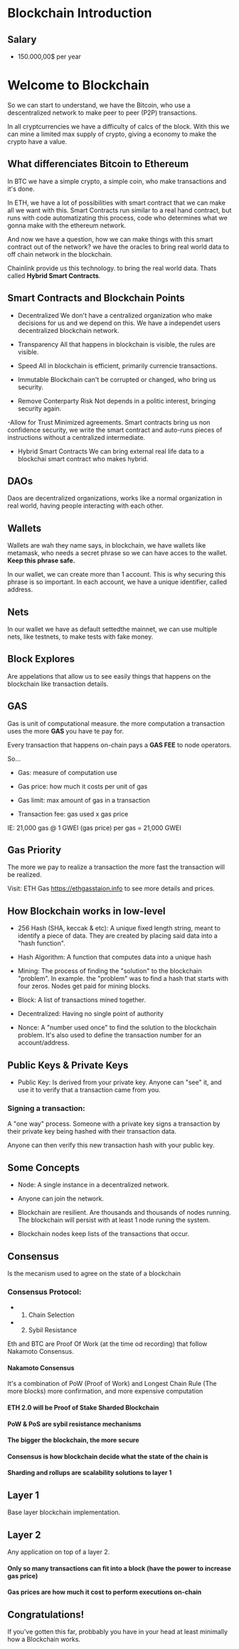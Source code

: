 # Blockchain Introduction

## Salary

- 150.000,00$ per year

# Welcome to Blockchain

So we can start to understand, we have the Bitcoin, who use a descentralized network to make peer to peer (P2P) transactions.

In all cryptcurrencies we have a difficulty of calcs of the block. With this we can mine a limited max supply of crypto, giving a economy to make the crypto have a value.

## What differenciates Bitcoin to Ethereum

In BTC we have a simple crypto, a simple coin, who make transactions and it's done.

In ETH, we have a lot of possibilities with smart contract that we can make all we want with this. Smart Contracts run similar to a real hand contract, but runs with code automatizating this process, code who determines what we gonna make with the ethereum network.

And now we have a question, how we can make things with this smart contract out of the network? we have the oracles to bring real world data to off chain network in the blockchain.

Chainlink provide us this technology. to bring the real world data. Thats called **Hybrid Smart Contracts**.

## Smart Contracts and Blockchain Points

- Decentralized
We don't have a centralized organization who make decisions for us and we depend on this. We have a independet users decentralized blockchain network.

- Transparency
All that happens in blockchain is visible, the rules are visible.

- Speed
All in blockchain is efficient, primarily currencie transactions.

- Immutable
Blockchain can't be corrupted or changed, who bring us security.

- Remove Conterparty Risk
Not depends in a politic interest, bringing security again.

-Allow for Trust Minimized agreements.
Smart contracts bring us non confidence security, we write the smart contract and auto-runs pieces of instructions without a centralized intermediate.

- Hybrid Smart Contracts
We can bring external real life data to a blockchai smart contract who makes hybrid.


## DAOs

Daos are decentralized organizations, works like a normal organization in real world, having people interacting with each other.

## Wallets

Wallets are wah they name says, in blockchain, we have wallets like metamask, who needs a secret phrase so we can have acces to the wallet.
**Keep this phrase safe.**

In our wallet, we can create more than 1 account. This is why securing this phrase is so important.
In each account, we have a unique identifier, called address.

## Nets

In our wallet we have as default settedthe mainnet, we can use multiple nets, like testnets, to make tests with fake money.

## Block Explores 

Are appelations that allow us to see easily things that happens on the blockchain like transaction details.

## GAS

Gas is unit of computational measure. the more computation a transaction uses the more **GAS** you have te pay for.

Every transaction that happens on-chain pays a **GAS FEE** to node operators.

So...

- Gas: measure of computation use

- Gas price: how much it costs per unit of gas

- Gas limit: max amount of gas in a transaction

- Transaction fee: gas used x gas price

IE:
21,000 gas @ 1 GWEI (gas price) per gas = 21,000 GWEI

## Gas Priority

The more we pay to realize a transaction the more fast the transaction will be realized.

Visit: ETH Gas <a href='https://ethgasstaion.info' target='_blank'>https://ethgasstaion.info</a> to see more details and prices.

## How Blockchain works in low-level

- 256 Hash (SHA, keccak & etc): A unique fixed length string, meant to identify a piece of data. They are created by placing said data into a "hash function".

- Hash Algorithm: A function that computes data into a unique hash

- Mining: The process of finding the "solution" to the blockchain "problem".
In example. the "problem" was to find a hash that starts with four zeros.
Nodes get paid for mining blocks.

- Block: A list of transactions mined together.

- Decentralized: Having no single point of authority

- Nonce: A "number used once" to find the solution to the blockchain problem.
It's also used to define the transaction number for an account/address.

## Public Keys & Private Keys

- Public Key: Is derived from your private key. Anyone can "see" it, and use it to verify that a transaction came from you.

### Signing a transaction:

A "one way" process. Someone with a private key signs a transaction by their private key being hashed with their transaction data.

Anyone can then verify this new transaction hash with your public key.

## Some Concepts

- Node: A single instance in a decentralized network.

- Anyone can join the network.

- Blockchain are resilient. Are thousands and thousands of nodes running. The blockchain will persist with at least 1 node runing the system.

- Blockchain nodes keep lists of the transactions that occur.

## Consensus

Is the mecanism used to agree on the state of a blockchain

### Consensus Protocol:
- 1. Chain Selection
- 2. Sybil Resistance

Eth and BTC are Proof Of Work (at the time od recording) that follow Nakamoto Consensus.

#### Nakamoto Consensus

It's a combination of PoW (Proof of Work) and Longest Chain Rule (The more blocks) more confirmation, and more expensive computation

#### ETH 2.0 will be Proof of Stake Sharded Blockchain

#### PoW & PoS are sybil resistance mechanisms

#### The bigger the blockchain, the more secure

#### Consensus is how blockchain decide what the state of the chain is

#### Sharding and rollups are scalability solutions to layer 1

## Layer 1
Base layer blockchain implementation.

## Layer 2
Any application on top of a layer 2.


#### Only so many transactions can fit into a block (have the power to increase gas price)

#### Gas prices are how much it cost to perform executions on-chain

## Congratulations!

If you've gotten this far, probbably you have in your head at least minimally how a Blockchain works.